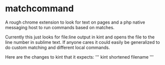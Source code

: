 matchcommand
============

A rough chrome extension to look for text on pages and a php native messaging host to run commands based on matches.

Currently this just looks for file:line output in kint and opens the file to the line number in sublime text.
If anyone cares it could easily be generalized to do custom matching and different local commands.

Here are the changes to kint that it expects:
'''
<span class="krumo-callee-file" data-filename="/path/to/file" data-linenumber="linenumber">kint shortened filename</span>
'''
